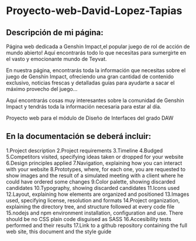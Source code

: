# Proyecto-web-David-Lopez-Tapias

## Descripción de mi página:

Página web dedicada a Genshin Impact,el popular juego de rol de acción de mundo abierto! Aquí encontrarás todo lo que necesitas para sumergirte en el vasto y emocionante mundo de Teyvat.

En nuestra página, encontrarás toda la información que necesitas sobre el juego de Genshin Impact, ofreciendo una gran cantidad de contenido exclusivo, noticias frescas y detalladas guías para ayudarte a sacar el máximo provecho del juego...

Aquí encontrarás cosas muy interesantes sobre la comunidad de Genshin Impact y tendrás toda la información necesaria para estar al día.

Proyecto web para el módulo de Diseño de Interfaces del grado DAW

## En la documentación se deberá incluir:

1.Project description
2.Project requirements
3.Timeline
4.Budged
5.Competitors visited, specifying ideas taken or dropped for your website
6.Design principles applied
7.Navigation, explaining how you can interact with your website
8.Prototypes, where, for each one, you are requested to show images and the result of a simulated meeting with a client where he could have ordered some changes
9.Color palette, showing discarded candidates
10.Typography, showing discarded candidates
11.Icons used
12.Layout, explaining how elements are organized and positioned
13.Images used, specifying license, resolution and formats
14.Project organization, explaining the directory tree, and structure followed at every code file
15.nodejs and npm environment installation, configuration and use. There should be no CSS plain code disguised as SASS
16.Accesibility tests performed and their results
17.Link to a github repository containing the full web site, this document and the style guide

